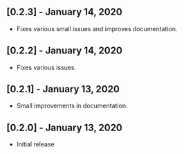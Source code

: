 ## [0.2.3] - January 14, 2020

* Fixes various small issues and improves documentation.

## [0.2.2] - January 14, 2020

* Fixes various issues.

## [0.2.1] - January 13, 2020

* Small improvements in documentation.

## [0.2.0] - January 13, 2020

* Initial release